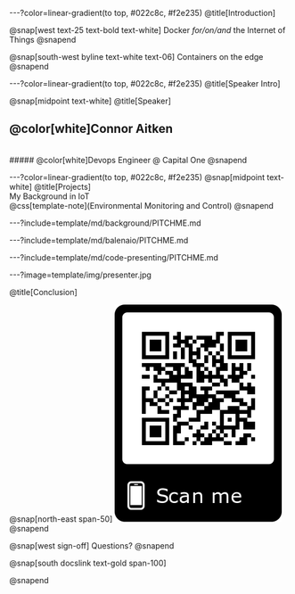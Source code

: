 ---?color=linear-gradient(to top, #022c8c, #f2e235)
@title[Introduction]

<!--
Tip! Get started with this template as follows:
Step 1. Delete the contents of this PITCHME.md file.
Step 2. Start adding your own custom slide content.
Step 3. Copy slide markdown snippets from template/md directory as needed.
-->

@snap[west text-25 text-bold text-white]
Docker *for/on/and* the Internet of Things
@snapend

@snap[south-west byline text-white text-06]
Containers on the edge
@snapend

---?color=linear-gradient(to top, #022c8c, #f2e235)
@title[Speaker Intro]

@snap[midpoint text-white]
@title[Speaker]
## @color[white]Connor Aitken 
<br> 
##### @color[white]Devops Engineer @ Capital One
@snapend


---?color=linear-gradient(to top, #022c8c, #f2e235)
@snap[midpoint text-white]
@title[Projects]
<br>
My Background in IoT
<br>
@css[template-note](Environmental Monitoring and Control)
@snapend

---?include=template/md/background/PITCHME.md

---?include=template/md/balenaio/PITCHME.md

---?include=template/md/code-presenting/PITCHME.md

---?image=template/img/presenter.jpg

@title[Conclusion]

@snap[north-east span-50]
![QR](template/img/gitpitch-qr-master.jpg)
@snapend

@snap[west sign-off]
Questions?
@snapend




@snap[south docslink text-gold span-100]

<!-- For supporting documentation see the [The Template Docs](https://gitpitch.com/docs/the-template) -->
@snapend
